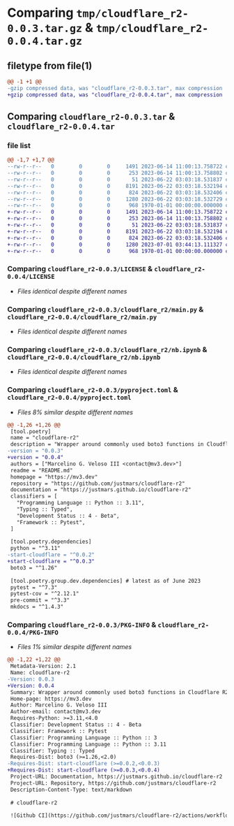 # Comparing `tmp/cloudflare_r2-0.0.3.tar.gz` & `tmp/cloudflare_r2-0.0.4.tar.gz`

## filetype from file(1)

```diff
@@ -1 +1 @@
-gzip compressed data, was "cloudflare_r2-0.0.3.tar", max compression
+gzip compressed data, was "cloudflare_r2-0.0.4.tar", max compression
```

## Comparing `cloudflare_r2-0.0.3.tar` & `cloudflare_r2-0.0.4.tar`

### file list

```diff
@@ -1,7 +1,7 @@
--rw-r--r--   0        0        0     1491 2023-06-14 11:00:13.758722 cloudflare_r2-0.0.3/LICENSE
--rw-r--r--   0        0        0      253 2023-06-14 11:00:13.758802 cloudflare_r2-0.0.3/README.md
--rw-r--r--   0        0        0       51 2023-06-22 03:03:18.531837 cloudflare_r2-0.0.3/cloudflare_r2/__init__.py
--rw-r--r--   0        0        0     8191 2023-06-22 03:03:18.532194 cloudflare_r2-0.0.3/cloudflare_r2/main.py
--rw-r--r--   0        0        0      824 2023-06-22 03:03:18.532406 cloudflare_r2-0.0.3/cloudflare_r2/nb.ipynb
--rw-r--r--   0        0        0     1280 2023-06-22 03:03:18.532729 cloudflare_r2-0.0.3/pyproject.toml
--rw-r--r--   0        0        0      968 1970-01-01 00:00:00.000000 cloudflare_r2-0.0.3/PKG-INFO
+-rw-r--r--   0        0        0     1491 2023-06-14 11:00:13.758722 cloudflare_r2-0.0.4/LICENSE
+-rw-r--r--   0        0        0      253 2023-06-14 11:00:13.758802 cloudflare_r2-0.0.4/README.md
+-rw-r--r--   0        0        0       51 2023-06-22 03:03:18.531837 cloudflare_r2-0.0.4/cloudflare_r2/__init__.py
+-rw-r--r--   0        0        0     8191 2023-06-22 03:03:18.532194 cloudflare_r2-0.0.4/cloudflare_r2/main.py
+-rw-r--r--   0        0        0      824 2023-06-22 03:03:18.532406 cloudflare_r2-0.0.4/cloudflare_r2/nb.ipynb
+-rw-r--r--   0        0        0     1280 2023-07-01 03:44:13.111327 cloudflare_r2-0.0.4/pyproject.toml
+-rw-r--r--   0        0        0      968 1970-01-01 00:00:00.000000 cloudflare_r2-0.0.4/PKG-INFO
```

### Comparing `cloudflare_r2-0.0.3/LICENSE` & `cloudflare_r2-0.0.4/LICENSE`

 * *Files identical despite different names*

### Comparing `cloudflare_r2-0.0.3/cloudflare_r2/main.py` & `cloudflare_r2-0.0.4/cloudflare_r2/main.py`

 * *Files identical despite different names*

### Comparing `cloudflare_r2-0.0.3/cloudflare_r2/nb.ipynb` & `cloudflare_r2-0.0.4/cloudflare_r2/nb.ipynb`

 * *Files identical despite different names*

### Comparing `cloudflare_r2-0.0.3/pyproject.toml` & `cloudflare_r2-0.0.4/pyproject.toml`

 * *Files 8% similar despite different names*

```diff
@@ -1,26 +1,26 @@
 [tool.poetry]
 name = "cloudflare-r2"
 description = "Wrapper around commonly used boto3 functions in Cloudflare R2 API."
-version = "0.0.3"
+version = "0.0.4"
 authors = ["Marcelino G. Veloso III <contact@mv3.dev>"]
 readme = "README.md"
 homepage = "https://mv3.dev"
 repository = "https://github.com/justmars/cloudflare-r2"
 documentation = "https://justmars.github.io/cloudflare-r2"
 classifiers = [
   "Programming Language :: Python :: 3.11",
   "Typing :: Typed",
   "Development Status :: 4 - Beta",
   "Framework :: Pytest",
 ]
 
 [tool.poetry.dependencies]
 python = "^3.11"
-start-cloudflare = "^0.0.2"
+start-cloudflare = "^0.0.3"
 boto3 = "^1.26"
 
 [tool.poetry.group.dev.dependencies] # latest as of June 2023
 pytest = "^7.3"
 pytest-cov = "^2.12.1"
 pre-commit = "^3.3"
 mkdocs = "^1.4.3"
```

### Comparing `cloudflare_r2-0.0.3/PKG-INFO` & `cloudflare_r2-0.0.4/PKG-INFO`

 * *Files 1% similar despite different names*

```diff
@@ -1,22 +1,22 @@
 Metadata-Version: 2.1
 Name: cloudflare-r2
-Version: 0.0.3
+Version: 0.0.4
 Summary: Wrapper around commonly used boto3 functions in Cloudflare R2 API.
 Home-page: https://mv3.dev
 Author: Marcelino G. Veloso III
 Author-email: contact@mv3.dev
 Requires-Python: >=3.11,<4.0
 Classifier: Development Status :: 4 - Beta
 Classifier: Framework :: Pytest
 Classifier: Programming Language :: Python :: 3
 Classifier: Programming Language :: Python :: 3.11
 Classifier: Typing :: Typed
 Requires-Dist: boto3 (>=1.26,<2.0)
-Requires-Dist: start-cloudflare (>=0.0.2,<0.0.3)
+Requires-Dist: start-cloudflare (>=0.0.3,<0.0.4)
 Project-URL: Documentation, https://justmars.github.io/cloudflare-r2
 Project-URL: Repository, https://github.com/justmars/cloudflare-r2
 Description-Content-Type: text/markdown
 
 # cloudflare-r2
 
 ![Github CI](https://github.com/justmars/cloudflare-r2/actions/workflows/main.yml/badge.svg)
```

